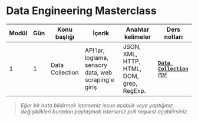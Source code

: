 # Data Engineering Masterclass

| Modül | Gün | Konu başlığı | İçerik | Anahtar kelimeler | Ders notları | 
|-------|-----|--------------|--------|-------------------|--------------|
| 1 | 1 | Data Collection | API'lar, loglama, sensory data, web scraping'e giriş | JSON, XML, HTTP, HTML, DOM, grep, RegExp. | [**`Data Collection`**](/_data/modules/01_data_collection/data_collection_day_1.md) [*`PDF`*](/_data/modules/01_data_collection/doc/data_collection_day1.pdf) | 


> *Eğer bir hata bildirmek isterseniz issue açabilir veya yaptığınız değişiklikleri buradan paylaşmak isterseniz pull request açabilirsiniz.* 
